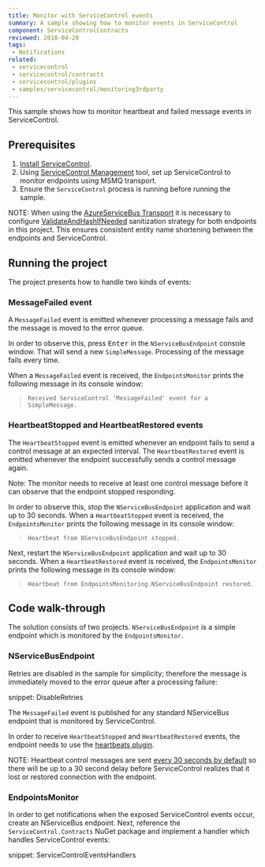 ```yaml
---
title: Monitor with ServiceControl events
summary: A sample showing how to monitor events in ServiceControl
component: ServiceControlContracts
reviewed: 2018-04-20
tags:
 - Notifications
related:
 - servicecontrol
 - servicecontrol/contracts
 - servicecontrol/plugins
 - samples/servicecontrol/monitoring3rdparty
---
```


This sample shows how to monitor heartbeat and failed message events in ServiceControl.

## Prerequisites

 1. [Install ServiceControl](/servicecontrol/installation.md).
 1. Using [ServiceControl Management](/servicecontrol/license.md#servicecontrol-management-app) tool, set up ServiceControl to monitor endpoints using MSMQ transport.
 1. Ensure the `ServiceControl` process is running before running the sample. 

NOTE: When using the [AzureServiceBus Transport](/transports/azure-service-bus/) it is necessary to configure [ValidateAndHashIfNeeded](https://docs.particular.net/transports/azure-service-bus/sanitization#automated-sanitization) sanitization strategy for both endpoints in this project. This ensures consistent entity name shortening between the endpoints and ServiceControl. 

## Running the project

The project presents how to handle two kinds of events:


### MessageFailed event

A `MessageFailed` event is emitted whenever processing a message fails and the message is moved to the error queue.

In order to observe this, press <kbd>Enter</kbd> in the `NServiceBusEndpoint` console window. That will send a new `SimpleMessage`. Processing of the message fails every time.

When a `MessageFailed` event is received, the `EndpointsMonitor` prints the following message in its console window: 

> `Received ServiceControl 'MessageFailed' event for a SimpleMessage.`


### HeartbeatStopped and HeartbeatRestored events

The `HeartbeatStopped` event is emitted whenever an endpoint fails to send a control message at an expected interval. The `HeartbeatRestored` event is emitted whenever the endpoint successfully sends a control message again. 

Note: The monitor needs to receive at least one control message before it can observe that the endpoint stopped responding.

In order to observe this, stop the `NServiceBusEndpoint` application and wait up to 30 seconds. When a `HeartbeatStopped` event is received, the `EndpointsMonitor` prints the following message in its console window:

> `Heartbeat from NServiceBusEndpoint stopped.`

Next, restart the `NServiceBusEndpoint` application and wait up to 30 seconds. When a `HeartbeatRestored` event is received, the `EndpointsMonitor` prints the following message in its console window:

> `Heartbeat from EndpointsMonitoring.NServiceBusEndpoint restored.`


## Code walk-through 

The solution consists of two projects. `NServiceBusEndpoint` is a simple endpoint which is monitored by the `EndpointsMonitor`.


### NServiceBusEndpoint

Retries are disabled in the sample for simplicity; therefore the message is immediately moved to the error queue after a processing failure:

snippet: DisableRetries

The `MessageFailed` event is published for any standard NServiceBus endpoint that is monitored by ServiceControl.

In order to receive `HeartbeatStopped` and `HeartbeatRestored` events, the endpoint needs to use the [heartbeats plugin](/monitoring/heartbeats).

NOTE: Heartbeat control messages are sent [every 30 seconds by default](/monitoring/heartbeats/legacy#configuration-time-to-live-ttl) so there will be up to a 30 second delay before ServiceControl realizes that it lost or restored connection with the endpoint.


### EndpointsMonitor

In order to get notifications when the exposed ServiceControl events occur, create an NServiceBus endpoint. Next, reference the `ServiceControl.Contracts` NuGet package and implement a handler which handles ServiceControl events:

snippet: ServiceControlEventsHandlers
